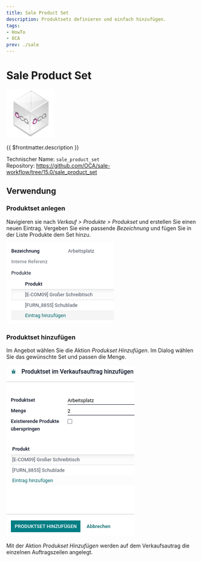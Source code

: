 ```yaml
---
title: Sale Product Set
description: Produktsets definieren und einfach hinzufügen.
tags:
- HowTo
- OCA
prev: ./sale
---
```

# Sale Product Set
![icon_oca_app](attachments/icon_oca_app.png)

{{ $frontmatter.description }}

Technischer Name: `sale_product_set`\
Repository: <https://github.com/OCA/sale-workflow/tree/15.0/sale_product_set>

## Verwendung

### Produktset anlegen

Navigieren sie nach *Verkauf > Produkte > Produkset* und erstellen Sie einen neuen Eintrag. Vergeben Sie eine passende *Bezeichnung* und fügen Sie in der Liste Produkte dem Set hinzu.

![](attachments/Sale%20Product%20Set%20anlegen.png)

### Produktset hinzufügen

Im Angebot wählen Sie die Aktion *Produkset Hinzufügen*. Im Dialog wählen Sie das gewünschte Set und passen die Menge.

![](attachments/Sale%20Product%20Set%20Dialog.png)

Mit der Aktion *Produkset Hinzufügen* werden auf dem Verkaufsautrag die einzelnen Auftragszeilen angelegt.